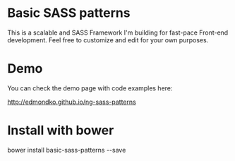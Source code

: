 Basic SASS patterns
=============
This is a scalable and SASS Framework I'm building for fast-pace Front-end development.
Feel free to customize and edit for your own purposes. 

Demo
====
You can check the demo page with code examples here:

http://edmondko.github.io/ng-sass-patterns

Install with bower
==================
bower install basic-sass-patterns --save
